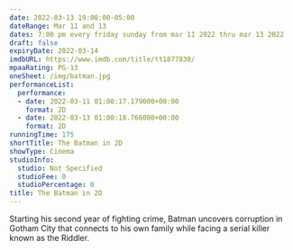 ```yaml
---
date: 2022-03-13 19:00:00-05:00
dateRange: Mar 11 and 13
dates: 7:00 pm every friday sunday from mar 11 2022 thru mar 13 2022
draft: false
expiryDate: 2022-03-14
imdbURL: https://www.imdb.com/title/tt1877830/
mpaaRating: PG-13
oneSheet: /img/batman.jpg
performanceList:
  performance:
  - date: 2022-03-11 01:00:17.179000+00:00
    format: 2D
  - date: 2022-03-13 01:00:18.766000+00:00
    format: 2D
runningTime: 175
shortTitle: The Batman in 2D
showType: Cinema
studioInfo:
  studio: Not Specified
  studioFee: 0
  studioPercentage: 0
title: The Batman in 2D
---
```


Starting his second year of fighting crime, Batman uncovers corruption in Gotham City that connects to his own family while facing a serial killer known as the Riddler.